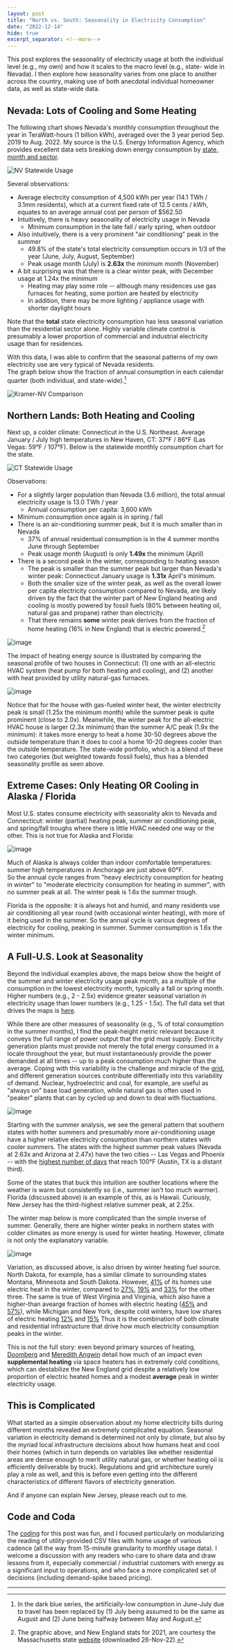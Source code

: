 ```yaml
---
layout: post
title: "North vs. South: Seasonality in Electricity Consumption"
date: "2022-12-14"
hide: true
excerpt_separator: <!--more-->
---
```


This post explores the seasonality of electricity usage at both the individual level (e.g., my own) and how it scales to the  macro level (e.g., state-
wide in Nevada).  I then explore how seasonality varies from one place to another across the country, making use of both anecdotal individual 
homeowner data, as well as state-wide data.  
<!--more-->

## Nevada: Lots of Cooling and Some Heating

The following chart shows Nevada's monthly consumption throughout the year in TeraWatt-hours (1 billion kWh), averaged over the 3 year period 
Sep. 2019 to Aug. 2022.  My source is the U.S. Energy Information Agency, which provides excellent data sets breaking down energy consumption by 
[state, month and sector](https://www.eia.gov/electricity/data.php#sales).

![NV Statewide Usage](/assets/images/post3_NV_statewide.png)

Several observations: 

* Average electrcity consumption of 4,500 kWh per year (14.1 TWh / 3.1mm residents), which at a current fixed rate of 12.5 cents / kWh, equates to an average annual cost per person of $562.50
* Intuitively, there is heavy seasonality of electricity usage in Nevada
  - Minimum consumption in the late fall / early spring, when outdoor 
* Also intuitively, there is a very prominent "air conditioning" peak in the summer
  - 49.8% of the state's total electricity consumption occurs in 1/3 of the year (June, July, August, September)
  - Peak usage month (July) is **2.63x** the minimum month (November)
* A bit surprising was that there is a clear winter peak, with December usage at 1.24x the minimum
  - Heating may play some role -- although many residences use gas furnaces for heating, some portion are heated by electricity 
  - In addition, there may be more lighting / appliance usage with shorter daylight hours

Note that the **total** state electricity consumption has less seasonal variation than the residential sector alone.  Highly variable climate control 
is presumably a lower proportion of commercial and industrial electricity usage than for residences.

With this data, I was able to confirm that the seasonal patterns of my own electricity use are very typical of Nevada residents.  
The graph below show the fraction of annual consumption in each calendar quarter (both individual, and state-wide).[^1] 

[^1]: In the dark blue series, the artificially-low consumption in June-July due to travel has been replaced by (1) July being assumed to be the same as August and (2) June being halfway between May and August. 

![Kramer-NV Comparison](/assets/images/post3_Kramer_vs_NV.png)

## Northern Lands: Both Heating and Cooling

Next up, a colder climate: Connecticut in the U.S. Northeast.  Average January / July high temperatures in New Haven, CT: 37&deg;F / 86&deg;F
(Las Vegas: 59&deg;F / 107&deg;F).  Below is the statewide monthly consumption chart for the state.

![CT Statewide Usage](/assets/images/post3_CT_statewide.png)

Observations: 

* For a slightly larger population than Nevada (3.6 million), the total annual electricity usage is 13.0 TWh / year
  - Annual consumption per capita: 3,600 kWh
* Minimum consumption once again is in spring / fall
* There is an air-conditioning summer peak, but it is much smaller than in Nevada
  - 37% of annual residentual consumption is in the 4 summer months June through September
  - Peak usage month (August) is only **1.49x** the minimum (April)
* There is a second peak in the winter, corresponding to heating season
  - The peak is smaller than the summer peak but larger than Nevada's winter peak: Connecticut January usage is **1.31x** April's minimum.  
  - Both the smaller size of the winter peak, as well as the overall lower per capita electricity consumption compared to Nevada, are likely driven by the fact that the winter part of New England heating and cooling is mostly powered by fossil fuels (80% between heating oil, natural gas and propane) rather than electricity. 
  - That there remains **some** winter peak derives from the fraction of home heating (16% in New England) that is electric powered.[^2]

![image](/assets/images/post3_new_england_households_heating_by_fuel_2021_0.png) 

[^2]: The graphic above, and New England stats for 2021, are courtesy the Massachusetts state [website](https://www.mass.gov/service-details/how-massachusetts-households-heat-their-homes) (downloaded 26-Nov-22).

The impact of heating energy source is illustrated by comparing the seasonal profile of two houses in Connecticut:  (1) one with an all-electric HVAC 
system (heat pump for both heating and cooling), and (2) another with heat provided by utility natural-gas furnaces.

![image](/assets/images/post3_CT_individual_line.png)

Notice that for the house with gas-fueled winter heat, the winter electricity peak is small (1.25x the minimum month) while the summer peak is 
quite prominent (close to 2.0x).  Meanwhile, the winter peak for the all-electric HVAC house is larger (2.3x minimum) than the summer A/C peak 
(1.9x the minimum): it takes more energy to heat a home 30-50 degrees above the outside temperature than it does to cool a home 10-20 degrees cooler
than the outside temperature.  The state-wide portfolio, which is a blend of these two categories (but weighted towards fossil fuels), thus has a 
blended seasonality profile as seen above. 

## Extreme Cases: Only Heating OR Cooling in Alaska / Florida

Most U.S. states consume electricity with seasonality akin to Nevada and Connecticut: winter (partial) heating peak, summer air conditioning peak, and 
spring/fall troughs where there is little HVAC needed one way or the other.  This is not true for Alaska and Florida: 

![image](/assets/images/post3_FLandAK_line.png)

Much of Alaska is always colder than indoor comfortable temperatures: summer high temperatures in Anchorage are just above 60&deg;F.  
So the annual cycle ranges from "heavy electricity consumption for heating in winter" to "moderate electricity consumption for heating in summer", 
with no summer peak at all.  The winter peak is 1.6x the summer trough. 

Florida is the opposite: it is always hot and humid, and many residents use air conditioning all year round (with occasional winter heating), 
with more of it being used in the summer.  So the annual cycle is various degrees of electricity for cooling, peaking in summer.  Summer consumption
is 1.6x the winter minimum.

## A Full-U.S. Look at Seasonality

Beyond the individual examples above, the maps below show the height of the summer and winter electricity usage peak month, as a 
multiple of the consumption in the lowest electricity month, typically a fall or spring month.  Higher numbers (e.g., 2 - 2.5x) evidence greater 
seasonal variation in electricity usage than lower numbers (e.g., 1.25 - 1.5x).  The full data set that drives the maps is [here](/assets/csv/post3_map.csv).

While there are other measures of seasonality (e.g., % of total consumption in the summer months), I find the peak-height metric relevant because it
conveys the full range of power output that the grid must supply.  Electricity generation plants must provide not merely the total energy consumed in 
a locale throughout the year, but must instantaneously provide the power demanded at all times -- up to a peak consumption much higher than the average. 
Coping with this variability is the challenge and miracle of the [grid](https://bam.kalzumeus.com/archive/markets-in-power/), and different generation 
sources contribute differentially into this variability of demand.  Nuclear, hydroelectric and coal, for example, are useful as "always on" base load
generation, while natural gas is often used in "peaker" plants that can by cycled up and down to deal with fluctuations. 

![image](/assets/images/post3_summer_map.png)

Starting with the summer analysis, we see the general pattern that southern states with hotter summers and presumably more air-conditioning usage
have a higher relative electricity consumption than northern states with cooler summers.  The states with the highest summer peak values (Nevada at 2.63x 
and Arizona at 2.47x) have the two cities -- Las Vegas and Phoenix -- with the [highest number of days](https://www.currentresults.com/Weather-Extremes/US/hottest-cities.php) that reach 100&deg;F (Austin, TX is a distant third).   

Some of the states that buck this intuition are souther locations where the weather is warm but consistently so 
(i.e., summer isn't too much warmer).  Florida (discussed above) is an example of this, as is Hawaii.  Curiously, New Jersey has the third-highest relative summer peak, at 2.25x.

The winter map below is more complicated than the simple inverse of summer.  Generally, there are higher winter peaks in northern states with 
colder climates as more energy is used for winter heating.  However, climate is not only the explanatory variable. 

![image](/assets/images/post3_winter_map.png)

Variation, as discussed above, is also driven by winter heating fuel source.  North Dakota, for example, has a similar climate 
to surrounding states Montana, Minnesota and South Dakota.   However, [41%](https://www.eia.gov/state/print.php?sid=ND) of its homes use electric 
heat in the winter, compared to [27%](https://www.eia.gov/state/print.php?sid=MT), [19%](https://www.eia.gov/state/print.php?sid=MN) and 
[33%](https://www.eia.gov/state/print.php?sid=SD) for the other three.  The same is true of West Virginia and Virginia, which also have a higher-than 
avearge fraction of homes with electric heating ([45%](https://www.eia.gov/state/print.php?sid=WV) and [57%](https://www.eia.gov/state/print.php?sid=VA)), 
while Michigan and New York, despite cold winters, have low shares of electric heating [12%](https://www.eia.gov/state/print.php?sid=MI) and [15%](https://www.eia.gov/state/print.php?sid=NY)
Thus it is the combination of both climate and residential infrastructure that drive how much electricity consumption peaks in the winter. 

This is not the full story: even beyond primary sources of heating, [Doomberg](https://doomberg.substack.com/p/new-england-is-an-energy-crisis-waiting) 
and [Meredith Angwin](https://meredithangwin.com/books/) detail how much of an impact even **supplemental heating** via space heaters has in extremely 
cold conditions, which can destabilize the New England grid despite a relatively low proportion of electric heated homes and a modest **average** peak 
in winter electricity usage. 

## This is Complicated

What started as a simple observation about my home electricity bills during different months revealed an extremely complicated equation.  Seasonal 
variation in electricity demand is determined not only by climate, but also by the myriad local infrastructure  decisions about how humans 
heat and cool their homes (which in turn depends on variables like whether residential areas are dense enough to merit utility natural gas, 
or whether heating oil is efficiently deliverable by truck).  Regulations and grid architecture surely play a role as well, and this is before 
even getting into the different characteristics of different flavors of electricity generation. 

And if anyone can explain New Jersey, please reach out to me. 

## Code and Coda

The [coding](www.github.com/jgkramer/hummingbird) for this post was fun, and I focused particularly on modularizing the reading of 
utility-provided CSV files with home usage of various cadence (all the way from 15-minute granularity to monthly usage data).  I welcome a discussion 
with any readers who care to share data and draw lessons from it, especially commercial / industrial customers with energy as a significant input to 
operations, and who face a more complicated set of decisions (including demand-spike based pricing). 

___
